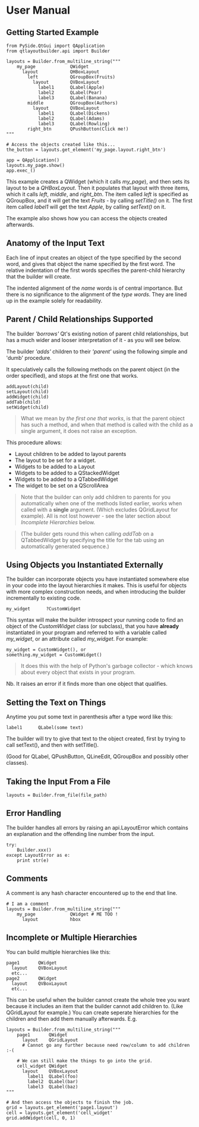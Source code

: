 # User Manual

## Getting Started Example

    from PySide.QtGui import QApplication
    from qtlayoutbuilder.api import Builder
    
    layouts = Builder.from_multiline_string("""
        my_page             QWidget
          layout            QHBoxLayout
            left            QGroupBox(Fruits)
              layout        QVBoxLayout
                label1      QLabel(Apple)
                label2      QLabel(Pear)
                label3      QLabel(Banana)
            middle          QGroupBox(Authors)
              layout        QVBoxLayout
                label1      QLabel(Dickens)
                label2      QLabel(Adams)
                label3      QLabel(Rowling)
            right_btn       QPushButton(Click me!)
    """
    
    # Access the objects created like this...
    the_button = layouts.get_element('my_page.layout.right_btn')
    
    app = QApplication()
    layouts.my_page.show()
    app.exec_()
    
       
This example creates a QWidget (which it calls *my_page*), and then sets its
layout to be a *QHBoxLayout*. Then it populates that layout with three items,
which it calls *left*, *middle*, and *right_btn*. The item called *left* is
specified as  QGroupBox, and it will get the text *Fruits* - by calling 
*setTitle()* on it. The first item called *label1* will get the text *Apple*, by
calling *setText()* on it.

The example also shows how you can access the objects created afterwards.

## Anatomy of the Input Text
Each line of input creates an object of the type specified by the second word,
and gives that object the name specified by the first word. The relative 
indentation of the first words specifies the parent-child hierarchy that the 
builder will create. 

The indented alignment of the *name* words is of central importance. But there
is no significance to the alignment of the *type words*. They are lined up in
the example solely for readability.

## Parent / Child Relationships Supported
The builder *'borrows'* Qt's existing notion of parent child relationships, but
has a much wider and looser interpretation of it - as you will see below.

The builder *'adds'* children to their *'parent'* using the following simple 
and 'dumb' procedure.

It speculatively calls the following methods on the parent object 
(in the order specified), and stops at the first one that works.

    addLayout(child)
    setLayout(child)
    addWidget(child)
    addTab(child)
    setWidget(child)
    
> What we mean by *the first one that works*, is that the parent object has 
> such a method, and when that method is called with the child as a single 
> argument, it does not raise an exception.
    
This procedure allows:
*  Layout children to be added to layout parents
*  The layout to be set for a widget.
*  Widgets to be added to a Layout
*  Widgets to be added to a QStackedWidget
*  Widgets to be added to a QTabbedWidget
*  The widget to be set on a QScrollArea

> Note that the builder can only add children to parents for you automatically
> when one of the methods listed earlier, works when called with a **single**
> argument. (Which excludes QGridLayout for example). All is not lost 
> however - see the later section about *Incomplete Hierarchies* below.

> (The builder gets round this when calling *addTab* on a QTabbedWidget by 
> specifying the title for the tab using an automatically generated sequence.)

## Using Objects you Instantiated Externally
The builder can incorporate objects you have instantiated somewhere else in 
your code into the layout hierarchies it makes. This is useful for objects with
more complex construction needs, and when introducing the builder incrementally
to existing code.

    my_widget      ?CustomWidget
    
This syntax will make the builder introspect your running code to find an object
of the *CustomWidget* class (or subclass), that you have **already** 
instantiated in your program and referred to with a variable called *my_widget*, 
or an attribute called *my_widget*. For example:

    my_widget = CustomWidget(), or
    something.my_widget = CustomWidget()
    
> It does this with the help of Python's garbage collector - which knows about
> every object that exists in your program.

Nb. It raises an error if it finds more than one object that qualifies.
    
## Setting the Text on Things
Anytime you put some text in parenthesis after a type word like this:

    label1      QLabel(some text)
    
The builder will try to give that text to the object created, first by trying
to call setText(), and then with setTitle().

(Good for QLabel, QPushButton, QLineEdit, QGroupBox and possibly other classes).
   
## Taking the Input From a File

    layouts = Builder.from_file(file_path)
    
## Error Handling
The builder handles all errors by raising an api.LayoutError which contains
an explanation and the offending line number from the input.

    try:
        Builder.xxx()
    except LayoutError as e:
        print str(e)

## Comments

A comment is any hash character encountered up to the end that line.

    # I am a comment
    layouts = Builder.from_multiline_string("""
        my_page             QWidget # ME TOO !
          layout            hbox
          
## Incomplete or Multiple Hierarchies

You can build multiple hierarchies like this:

    page1       QWidget
      layout    QVBoxLayout
      etc...
    page2       QWidget
      layout    QVBoxLayout
      etc...
      
This can be useful when the builder cannot create the whole tree you want 
because it includes an item that the builder cannot add children to. (Like 
QGridLayout for example.) You can create seperate hierarchies for the 
children and then add them manually afterwards. E.g.

    layouts = Builder.from_multiline_string("""
        page1       QWidget
          layout    QGridLayout
          # Cannot go any further because need row/column to add children :-(
      
        # We can still make the things to go into the grid.
        cell_widget QWidget
          layout    QVBoxLayout
            label1  QLabel(foo)
            label2  QLabel(bar)
            label3  QLabel(baz)
    """
    
    # And then access the objects to finish the job.
    grid = layouts.get_element('page1.layout')
    cell = layouts.get_element('cell_widget'
    grid.addWidget(cell, 0, 1)

